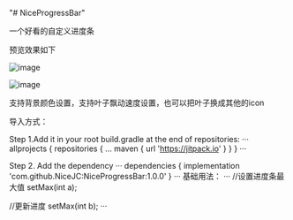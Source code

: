 "# NiceProgressBar" 

一个好看的自定义进度条

预览效果如下

![image](https://github.com/positiveBOY/NiceProgressBar/blob/master/loading1.png)

![image](https://github.com/positiveBOY/NiceProgressBar/blob/master/loading2.png)


支持背景颜色设置，支持叶子飘动速度设置，也可以把叶子换成其他的icon

导入方式：

Step 1.Add it in your root build.gradle at the end of repositories:
···
allprojects {
	repositories {
		...
		maven { url 'https://jitpack.io' }
	}
}
···

Step 2. Add the dependency
···
dependencies {
    implementation 'com.github.NiceJC:NiceProgressBar:1.0.0'
}
···
基础用法：
···
//设置进度条最大值
setMax(int a);

//更新进度
setMax(int b);
···
